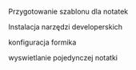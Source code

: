 Przygotowanie szablonu dla notatek



Instalacja narzędzi developerskich


konfiguracja formika


wyswietlanie pojedynczej notatki